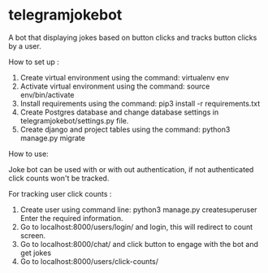 # telegramjokebot
A bot that displaying jokes based on button clicks and tracks button clicks by a user.

How to set up : 

1. Create virtual environment using the command:
    virtualenv env
2. Activate virtual environment using the command:
    source env/bin/activate
2. Install requirements using the command:
    pip3 install -r requirements.txt
3. Create Postgres database and change database settings in telegramjokebot/settings.py file.
4. Create django and project tables using the command:
   python3 manage.py migrate


How to use:

 Joke bot can be used with or with out authentication, if not authenticated click counts won't be tracked.
 
 For tracking user click counts :
  1. Create user using command line:
       python3 manage.py createsuperuser
     Enter the required information.
  2. Go to localhost:8000/users/login/ and login, this will redirect to count screen.
  3. Go to localhost:8000/chat/ and click button to engage with the bot and get jokes
  4. Go to localhost:8000/users/click-counts/
 
 
 
